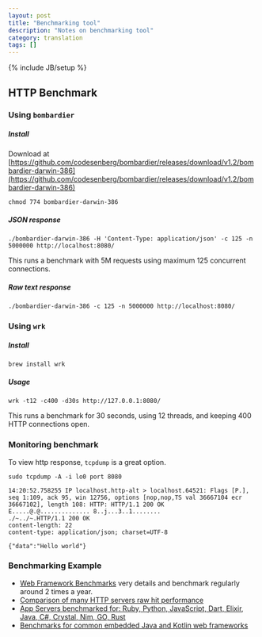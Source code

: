 ```yaml
---
layout: post
title: "Benchmarking tool"
description: "Notes on benchmarking tool"
category: translation
tags: []
---
```

{% include JB/setup %}

## HTTP Benchmark

### Using ```bombardier```
##### Install
Download at [https://github.com/codesenberg/bombardier/releases/download/v1.2/bombardier-darwin-386](https://github.com/codesenberg/bombardier/releases/download/v1.2/bombardier-darwin-386)

```
chmod 774 bombardier-darwin-386 
```

##### JSON response
```
./bombardier-darwin-386 -H 'Content-Type: application/json' -c 125 -n 5000000 http://localhost:8080/
```
This runs a benchmark with 5M requests using maximum 125 concurrent connections.

##### Raw text response
```
./bombardier-darwin-386 -c 125 -n 5000000 http://localhost:8080/
```

### Using ```wrk```
##### Install
```brew install wrk```
##### Usage
```
wrk -t12 -c400 -d30s http://127.0.0.1:8080/
```

This runs a benchmark for 30 seconds, using 12 threads, and keeping 400 HTTP connections open.

### Monitoring benchmark
To view http response, ```tcpdump``` is a great option.

```
sudo tcpdump -A -i lo0 port 8080

14:20:52.758255 IP localhost.http-alt > localhost.64521: Flags [P.], seq 1:109, ack 95, win 12756, options [nop,nop,TS val 36667104 ecr 36667102], length 108: HTTP: HTTP/1.1 200 OK
E.....@.@..............	8..j...3..1........
./~../~.HTTP/1.1 200 OK
content-length: 22
content-type: application/json; charset=UTF-8

{"data":"Hello world"}
```

### Benchmarking Example
- [Web Framework Benchmarks](http://www.techempower.com/benchmarks/) very details and benchmark regularly around 2 times a year.
- [Comparison of many HTTP servers raw hit performance
](https://github.com/jakubkulhan/hit-server-bench)
- [App Servers benchmarked for: Ruby, Python, JavaScript, Dart, Elixir, Java, C#, Crystal, Nim, GO, Rust
](https://github.com/costajob/app-servers)
- [Benchmarks for common embedded Java and Kotlin web frameworks
](https://github.com/orangy/http-benchmarks)



